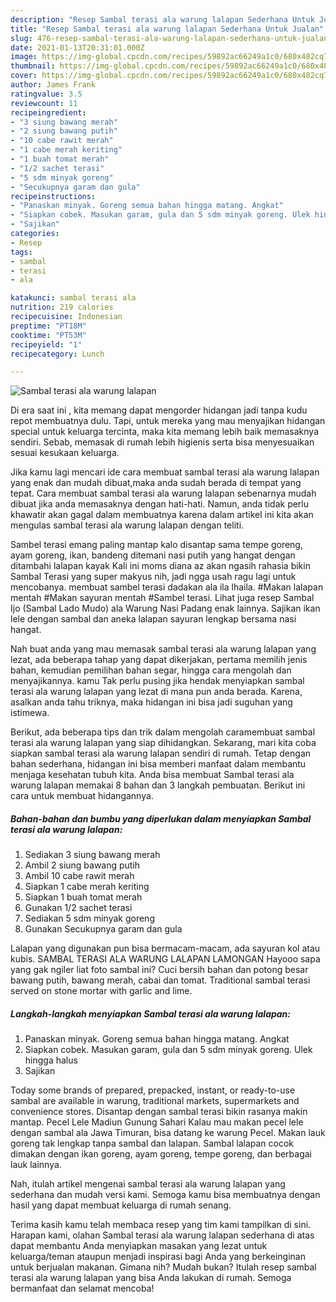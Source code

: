 ```yaml
---
description: "Resep Sambal terasi ala warung lalapan Sederhana Untuk Jualan"
title: "Resep Sambal terasi ala warung lalapan Sederhana Untuk Jualan"
slug: 476-resep-sambal-terasi-ala-warung-lalapan-sederhana-untuk-jualan
date: 2021-01-13T20:31:01.000Z
image: https://img-global.cpcdn.com/recipes/59892ac66249a1c0/680x482cq70/sambal-terasi-ala-warung-lalapan-foto-resep-utama.jpg
thumbnail: https://img-global.cpcdn.com/recipes/59892ac66249a1c0/680x482cq70/sambal-terasi-ala-warung-lalapan-foto-resep-utama.jpg
cover: https://img-global.cpcdn.com/recipes/59892ac66249a1c0/680x482cq70/sambal-terasi-ala-warung-lalapan-foto-resep-utama.jpg
author: James Frank
ratingvalue: 3.5
reviewcount: 11
recipeingredient:
- "3 siung bawang merah"
- "2 siung bawang putih"
- "10 cabe rawit merah"
- "1 cabe merah keriting"
- "1 buah tomat merah"
- "1/2 sachet terasi"
- "5 sdm minyak goreng"
- "Secukupnya garam dan gula"
recipeinstructions:
- "Panaskan minyak. Goreng semua bahan hingga matang. Angkat"
- "Siapkan cobek. Masukan garam, gula dan 5 sdm minyak goreng. Ulek hingga halus"
- "Sajikan"
categories:
- Resep
tags:
- sambal
- terasi
- ala

katakunci: sambal terasi ala 
nutrition: 219 calories
recipecuisine: Indonesian
preptime: "PT18M"
cooktime: "PT53M"
recipeyield: "1"
recipecategory: Lunch

---
```



![Sambal terasi ala warung lalapan](https://img-global.cpcdn.com/recipes/59892ac66249a1c0/680x482cq70/sambal-terasi-ala-warung-lalapan-foto-resep-utama.jpg)

Di era  saat ini , kita memang dapat mengorder hidangan jadi tanpa kudu repot membuatnya dulu. Tapi, untuk mereka yang mau menyajikan hidangan special untuk keluarga tercinta, maka kita memang lebih baik memasaknya sendiri. Sebab, memasak di rumah lebih higienis serta bisa menyesuaikan sesuai kesukaan keluarga.

Jika kamu lagi mencari ide cara membuat sambal terasi ala warung lalapan yang enak dan mudah dibuat,maka anda sudah berada di tempat yang tepat. Cara membuat sambal terasi ala warung lalapan  sebenarnya mudah dibuat jika anda memasaknya dengan hati-hati. Namun, anda tidak perlu khawatir akan gagal dalam membuatnya 
karena dalam artikel ini kita akan mengulas sambal terasi ala warung lalapan dengan teliti.  

Sambel terasi emang paling mantap kalo disantap sama tempe goreng, ayam goreng, ikan, bandeng ditemani nasi putih yang hangat dengan ditambahi lalapan kayak Kali ini moms diana az akan ngasih rahasia bikin Sambal Terasi yang super makyus nih, jadi ngga usah ragu lagi untuk mencobanya. membuat sambel terasi dadakan ala ila lhaila. #Makan lalapan mentah #Makan sayuran mentah #Sambel terasi. Lihat juga resep Sambal Ijo (Sambal Lado Mudo) ala Warung Nasi Padang enak lainnya. Sajikan ikan lele dengan sambal dan aneka lalapan sayuran lengkap bersama nasi hangat.

Nah buat anda yang mau memasak sambal terasi ala warung lalapan yang lezat, ada beberapa tahap yang dapat dikerjakan, pertama memilih jenis bahan, kemudian pemilihan bahan segar, hingga cara mengolah dan menyajikannya. kamu Tak perlu pusing jika hendak menyiapkan sambal terasi ala warung lalapan yang lezat di mana pun anda berada. Karena, asalkan anda  tahu triknya, maka hidangan ini bisa jadi suguhan yang istimewa.

Berikut, ada beberapa tips dan trik dalam mengolah caramembuat sambal terasi ala warung lalapan yang siap dihidangkan. Sekarang, mari kita coba siapkan sambal terasi ala warung lalapan sendiri di rumah. Tetap dengan bahan sederhana, hidangan ini bisa memberi manfaat dalam membantu menjaga kesehatan tubuh kita. Anda bisa membuat Sambal terasi ala warung lalapan memakai 8 bahan dan 3 langkah pembuatan. Berikut ini cara untuk membuat hidangannya.

<!--inarticleads1-->

##### Bahan-bahan dan bumbu yang diperlukan dalam menyiapkan Sambal terasi ala warung lalapan:

1. Sediakan 3 siung bawang merah
1. Ambil 2 siung bawang putih
1. Ambil 10 cabe rawit merah
1. Siapkan 1 cabe merah keriting
1. Siapkan 1 buah tomat merah
1. Gunakan 1/2 sachet terasi
1. Sediakan 5 sdm minyak goreng
1. Gunakan Secukupnya garam dan gula


Lalapan yang digunakan pun bisa bermacam-macam, ada sayuran kol atau kubis. SAMBAL TERASI ALA WARUNG LALAPAN LAMONGAN Hayooo sapa yang gak ngiler liat foto sambal ini? Cuci bersih bahan dan potong besar bawang putih, bawang merah, cabai dan tomat. Traditional sambal terasi served on stone mortar with garlic and lime. 

<!--inarticleads2-->

##### Langkah-langkah menyiapkan Sambal terasi ala warung lalapan:

1. Panaskan minyak. Goreng semua bahan hingga matang. Angkat
1. Siapkan cobek. Masukan garam, gula dan 5 sdm minyak goreng. Ulek hingga halus
1. Sajikan


Today some brands of prepared, prepacked, instant, or ready-to-use sambal are available in warung, traditional markets, supermarkets and convenience stores. Disantap dengan sambal terasi bikin rasanya makin mantap. Pecel Lele Madiun Gunung Sahari Kalau mau makan pecel lele dengan sambal ala Jawa Timuran, bisa datang ke warung Pecel. Makan lauk goreng tak lengkap tanpa sambal dan lalapan. Sambal lalapan cocok dimakan dengan ikan goreng, ayam goreng, tempe goreng, dan berbagai lauk lainnya. 

Nah, itulah artikel mengenai  sambal terasi ala warung lalapan  yang sederhana dan mudah versi kami. Semoga kamu bisa membuatnya dengan hasil yang dapat membuat keluarga di rumah senang. 

Terima kasih kamu telah membaca resep yang tim kami tampilkan di sini. Harapan kami, olahan  Sambal terasi ala warung lalapan sederhana di atas dapat membantu Anda menyiapkan masakan yang lezat untuk keluarga/teman ataupun menjadi inspirasi bagi Anda yang berkeinginan untuk berjualan makanan. Gimana nih? Mudah bukan? Itulah resep sambal terasi ala warung lalapan yang bisa Anda lakukan di rumah. Semoga bermanfaat dan selamat mencoba!

